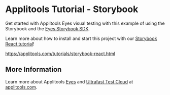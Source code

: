 # Applitools Tutorial - Storybook

Get started with Applitools Eyes visual testing with this example of using the Storybook and the [Eyes Storybook SDK](https://github.com/applitools/eyes.sdk.javascript1/tree/master/packages/eyes-storybook).

Learn more about how to install and start this project with our [Storybook React tutorial](https://applitools.com/tutorials/storybook-react.html)!

<https://applitools.com/tutorials/storybook-react.html>

## More Information

Learn more about Applitools [Eyes](https://info.applitools.com/ucY77) and [Ultrafast Test Cloud](https://info.applitools.com/ucY78) at [applitools.com](https://info.applitools.com/ucY76).